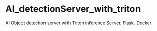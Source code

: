 # AI_detectionServer_with_triton
AI Object detection server with Triton inference Server, Flask, Docker
